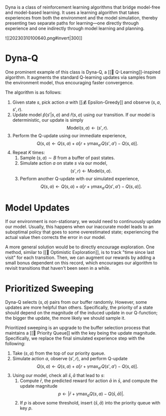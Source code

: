 Dyna is a class of reinforcement learning algorithms that bridge model-free and model-based learning. It uses a learning algorithm that takes experiences from both the environment and the model simulation, thereby presenting two separate paths for learning—one directly through experience and one indirectly through model learning and planning.

![[20230310100640.png#invert|300]]

# Dyna-Q
One prominent example of this class is Dyna-Q, a [[🚀 Q-Learning]]-inspired algorithm. It augments the standard Q-learning updates via samples from the environment model, thus encouraging faster convergence.

The algorithm is as follows:
1. Given state $s$, pick action $a$ with [[💰 Epsilon-Greedy]] and observe $(s, a, s', r)$.
2. Update model $\hat{p}(s' \vert s, a)$ and $\hat{r}(s, a)$ using our transition. If our model is deterministic, our update is simply $$\text{Model}(s, a) \leftarrow (s', r).$$
3. Perform the Q-update using our immediate experience, $$Q(s, a) \leftarrow Q(s, a) + \alpha [r + \gamma\max_{a'}Q(s', a') - Q(s, a)].$$
4. Repeat $K$ times:
	1. Sample $(s, a) \sim B$ from a buffer of past states.
	2. Simulate action $a$ on state $s$ via our model, $$(s', r) \leftarrow \text{Model}(s, a).$$
	3. Perform another Q-update with our simulated experience, $$Q(s, a) \leftarrow Q(s, a) + \alpha [r + \gamma\max_{a'}Q(s', a') - Q(s, a)].$$

# Model Updates
If our environment is non-stationary, we would need to continuously update our model. Usually, this happens when our inaccurate model leads to an suboptimal policy that goes to some overestimated state; experiencing the actual value then corrects the error in our model.

A more general solution would be to directly encourage exploration. One method, similar to [[🤩 Optimistic Exploration]], is to track "time since last visit" for each transition. Then, we can augment our rewards by adding a small bonus dependent on this record, which encourages our algorithm to revisit transitions that haven't been seen in a while.

# Prioritized Sweeping
Dyna-Q selects $(s, a)$ pairs from our buffer randomly. However, some updates are more helpful than others. Specifically, the priority of a state should depend on the magnitude of the induced update in our Q-function; the bigger the update, the more likely we should sample it.

Prioritized sweeping is an upgrade to the buffer selection process that maintains a [[🔑 Priority Queue]] with the key being the update magnitude. Specifically, we replace the final simulated experience step with the following:
1. Take $(s, a)$ from the top of our priority queue.
2. Simulate action $a$, observe $(s' ,r)$, and perform Q-update $$Q(s, a) \leftarrow Q(s, a) + \alpha [r + \gamma\max_{a'}Q(s', a') - Q(s, a)].$$
3. Using our model, check all $\bar{s}, \bar{a}$ that lead to $s$:
	1. Compute $\bar{r}$, the predicted reward for action $\bar{a}$ in $\bar{s}$, and compute the update magnitude $$p \leftarrow \vert \bar{r} + \gamma \max_a Q(s, a)  - Q(\bar{s}, \bar{a})\vert.$$
	2. If $p$ is above some threshold, insert $(\bar{s}, \bar{a})$ into the priority queue with key $p$.